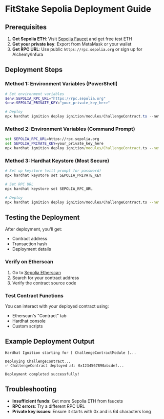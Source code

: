 # FitStake Sepolia Deployment Guide

## Prerequisites

1. **Get Sepolia ETH**: Visit [Sepolia Faucet](https://sepoliafaucet.com/) and get free test ETH
2. **Get your private key**: Export from MetaMask or your wallet
3. **Get RPC URL**: Use public `https://rpc.sepolia.org` or sign up for Alchemy/Infura

## Deployment Steps

### Method 1: Environment Variables (PowerShell)
```powershell
# Set environment variables
$env:SEPOLIA_RPC_URL="https://rpc.sepolia.org"
$env:SEPOLIA_PRIVATE_KEY="your_private_key_here"

# Deploy
npx hardhat ignition deploy ignition/modules/ChallengeContract.ts --network sepolia
```

### Method 2: Environment Variables (Command Prompt)
```cmd
set SEPOLIA_RPC_URL=https://rpc.sepolia.org
set SEPOLIA_PRIVATE_KEY=your_private_key_here
npx hardhat ignition deploy ignition/modules/ChallengeContract.ts --network sepolia
```

### Method 3: Hardhat Keystore (Most Secure)
```bash
# Set up keystore (will prompt for password)
npx hardhat keystore set SEPOLIA_PRIVATE_KEY

# Set RPC URL
npx hardhat keystore set SEPOLIA_RPC_URL

# Deploy
npx hardhat ignition deploy ignition/modules/ChallengeContract.ts --network sepolia
```

## Testing the Deployment

After deployment, you'll get:
- Contract address
- Transaction hash
- Deployment details

### Verify on Etherscan
1. Go to [Sepolia Etherscan](https://sepolia.etherscan.io/)
2. Search for your contract address
3. Verify the contract source code

### Test Contract Functions
You can interact with your deployed contract using:
- Etherscan's "Contract" tab
- Hardhat console
- Custom scripts

## Example Deployment Output
```
Hardhat Ignition starting for [ ChallengeContractModule ]...

Deploying ChallengeContract...
✅ ChallengeContract deployed at: 0x1234567890abcdef...

Deployment completed successfully!
```

## Troubleshooting

- **Insufficient funds**: Get more Sepolia ETH from faucets
- **RPC errors**: Try a different RPC URL
- **Private key issues**: Ensure it starts with 0x and is 64 characters long
